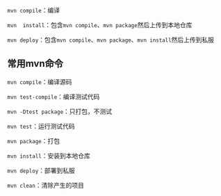 `mvn compile`：编译

`mvn  install`：包含`mvn compile`、`mvn package`然后上传到本地仓库

`mvn deploy`：包含`mvn compile`、`mvn package`、`mvn install`然后上传到私服



## 常用mvn命令

`mvn compile`：编译源码

`mvn test-compile`：编译测试代码

`mvn -Dtest package`：只打包，不测试

`mvn test`：运行测试代码

`mvn package`：打包

`mvn install`：安装到本地仓库

`mvn deploy`：部署到私服

`mvn clean`：清除产生的项目